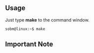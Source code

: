 ## Usage

Just type **make** to the command window.
```sh
sobm@linux:~$ make
```

## Important Note
